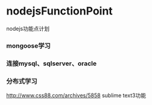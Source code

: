 nodejsFunctionPoint
===================

nodejs功能点计划


### mongoose学习

### 连接mysql、sqlserver、oracle

### 分布式学习


http://www.css88.com/archives/5858 sublime text3功能
